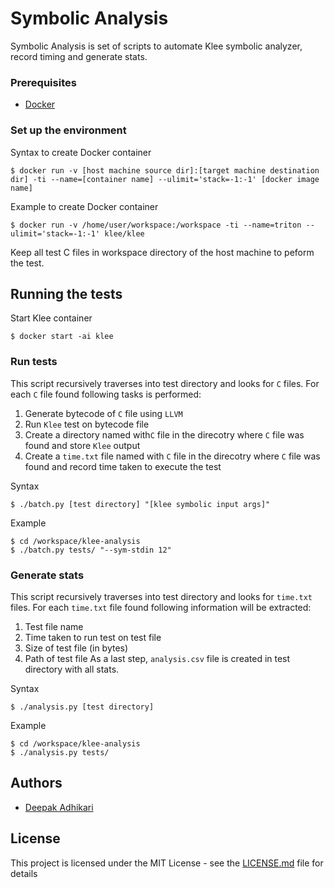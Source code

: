 # Symbolic Analysis

Symbolic Analysis is set of scripts to automate Klee symbolic analyzer, record timing and generate stats.


### Prerequisites

* [Docker](https://www.docker.com/)


### Set up the environment

Syntax to create Docker container
```
$ docker run -v [host machine source dir]:[target machine destination dir] -ti --name=[container name] --ulimit='stack=-1:-1' [docker image name]
```
Example to create Docker container
```
$ docker run -v /home/user/workspace:/workspace -ti --name=triton --ulimit='stack=-1:-1' klee/klee
```
Keep all test C files in workspace directory of the host machine to peform the test.


## Running the tests

Start Klee container
```
$ docker start -ai klee
```

### Run tests

This script recursively traverses into test directory and looks for `C` files. For each `C` file found following tasks is performed:
1. Generate bytecode of `C` file using `LLVM`
2. Run `Klee` test on bytecode file
3. Create a directory named with`C` file in the direcotry where `C` file was found and store `Klee` output
4. Create a `time.txt` file named with `C` file in the direcotry where `C` file was found and record time taken to execute the test

Syntax
```
$ ./batch.py [test directory] "[klee symbolic input args]"
```
Example
```
$ cd /workspace/klee-analysis
$ ./batch.py tests/ "--sym-stdin 12"
```

### Generate stats

This script recursively traverses into test directory and looks for `time.txt` files. For each `time.txt` file found following information will be extracted:
1. Test file name
2. Time taken to run test on test file
3. Size of test file (in bytes)
4. Path of test file
As a last step, `analysis.csv` file is created in test directory with all stats.

Syntax
```
$ ./analysis.py [test directory]
```
Example
```
$ cd /workspace/klee-analysis
$ ./analysis.py tests/
```


## Authors

* [Deepak Adhikari](https://github.com/deepsadhi)


## License

This project is licensed under the MIT License - see the [LICENSE.md](LICENSE.md) file for details
